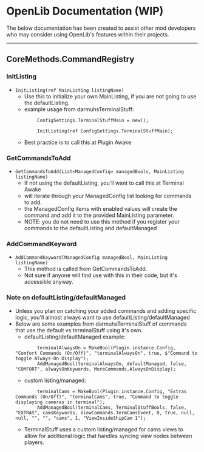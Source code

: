 # OpenLib Documentation (WIP)
The below documentation has been created to assist other mod developers who may consider using OpenLib's features within their projects.
***
## CoreMethods.CommandRegistry

### InitListing
 - `InitListing(ref MainListing listingName)`
	- Use this to initialize your own MainListing, if you are not going to use the defaultListing.
	- example usage from darmuhsTerminalStuff:
	```		ConfigSettings.TerminalStuffBools = new();
            ConfigSettings.TerminalStuffMain = new();

            InitListing(ref ConfigSettings.TerminalStuffMain);
	 ```
	- Best practice is to call this at Plugin Awake

### GetCommandsToAdd
 - `GetCommandsToAdd(List<ManagedConfig> managedBools, MainListing listingName)`
	- If not using the defaultListing, you'll want to call this at Terminal Awake
	- will iterate through your ManagedConfig list looking for commands to add.
	- the ManagedConfig items with enabled values will create the command and add it to the provided MainListing parameter.
	- NOTE: you do not need to use this method if you register your commands to the defaultListing and defaultManaged

### AddCommandKeyword
 - `AddCommandKeyword(ManagedConfig managedBool, MainListing listingName)`
	- This method is called from GetCommandsToAdd.
	- Not sure if anyone will find use with this in their code, but it's accessible anyway.

### Note on defaultListing/defaultManaged
 - Unless you plan on catching your added commands and adding specific logic, you'll almost always want to use defaultListing/defaultManaged
 - Below are some examples from darmuhsTerminalStuff of commands that use the default vs terminalStuff using it's own.
	- defaultListing/defaultManaged example:
	```
			terminalAlwaysOn = MakeBool(Plugin.instance.Config, "Comfort Commands (On/Off)", "terminalAlwaysOn", true, $"Command to toggle Always-On Display");
            AddManagedBool(terminalAlwaysOn, defaultManaged, false, "COMFORT", alwaysOnKeywords, MoreCommands.AlwaysOnDisplay);	
	```
	- custom listing/managed:
	```
			terminalCams = MakeBool(Plugin.instance.Config, "Extras Commands (On/Off)", "terminalCams", true, "Command to toggle displaying cameras in terminal");
            AddManagedBool(terminalCams, TerminalStuffBools, false, "EXTRAS", camsKeywords, ViewCommands.TermCamsEvent, 0, true, null, null, "", "", "cams", 1, "ViewInsideShipCam 1");
	```
	- TerminalStuff uses a custom listing/managed for cams views to allow for additional logic that handles syncing view nodes between players.